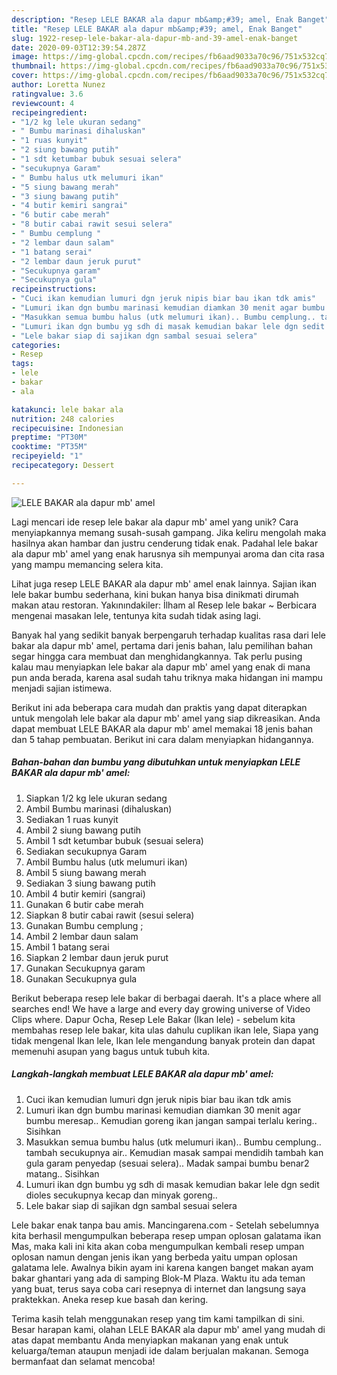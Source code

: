 ```yaml
---
description: "Resep LELE BAKAR ala dapur mb&amp;#39; amel, Enak Banget"
title: "Resep LELE BAKAR ala dapur mb&amp;#39; amel, Enak Banget"
slug: 1922-resep-lele-bakar-ala-dapur-mb-and-39-amel-enak-banget
date: 2020-09-03T12:39:54.287Z
image: https://img-global.cpcdn.com/recipes/fb6aad9033a70c96/751x532cq70/lele-bakar-ala-dapur-mb-amel-foto-resep-utama.jpg
thumbnail: https://img-global.cpcdn.com/recipes/fb6aad9033a70c96/751x532cq70/lele-bakar-ala-dapur-mb-amel-foto-resep-utama.jpg
cover: https://img-global.cpcdn.com/recipes/fb6aad9033a70c96/751x532cq70/lele-bakar-ala-dapur-mb-amel-foto-resep-utama.jpg
author: Loretta Nunez
ratingvalue: 3.6
reviewcount: 4
recipeingredient:
- "1/2 kg lele ukuran sedang"
- " Bumbu marinasi dihaluskan"
- "1 ruas kunyit"
- "2 siung bawang putih"
- "1 sdt ketumbar bubuk sesuai selera"
- "secukupnya Garam"
- " Bumbu halus utk melumuri ikan"
- "5 siung bawang merah"
- "3 siung bawang putih"
- "4 butir kemiri sangrai"
- "6 butir cabe merah"
- "8 butir cabai rawit sesui selera"
- " Bumbu cemplung "
- "2 lembar daun salam"
- "1 batang serai"
- "2 lembar daun jeruk purut"
- "Secukupnya garam"
- "Secukupnya gula"
recipeinstructions:
- "Cuci ikan kemudian lumuri dgn jeruk nipis biar bau ikan tdk amis"
- "Lumuri ikan dgn bumbu marinasi kemudian diamkan 30 menit agar bumbu meresap.. Kemudian goreng ikan jangan sampai terlalu kering.. Sisihkan"
- "Masukkan semua bumbu halus (utk melumuri ikan).. Bumbu cemplung.. tambah secukupnya air.. Kemudian masak sampai mendidih tambah kan gula garam penyedap (sesuai selera).. Madak sampai bumbu benar2 matang.. Sisihkan"
- "Lumuri ikan dgn bumbu yg sdh di masak kemudian bakar lele dgn sedit dioles secukupnya kecap dan minyak goreng.."
- "Lele bakar siap di sajikan dgn sambal sesuai selera"
categories:
- Resep
tags:
- lele
- bakar
- ala

katakunci: lele bakar ala 
nutrition: 248 calories
recipecuisine: Indonesian
preptime: "PT30M"
cooktime: "PT35M"
recipeyield: "1"
recipecategory: Dessert

---
```



![LELE BAKAR ala dapur mb&#39; amel](https://img-global.cpcdn.com/recipes/fb6aad9033a70c96/751x532cq70/lele-bakar-ala-dapur-mb-amel-foto-resep-utama.jpg)

Lagi mencari ide resep lele bakar ala dapur mb&#39; amel yang unik? Cara menyiapkannya memang susah-susah gampang. Jika keliru mengolah maka hasilnya akan hambar dan justru cenderung tidak enak. Padahal lele bakar ala dapur mb&#39; amel yang enak harusnya sih mempunyai aroma dan cita rasa yang mampu memancing selera kita.

Lihat juga resep LELE BAKAR ala dapur mb&#39; amel enak lainnya. Sajian ikan lele bakar bumbu sederhana, kini bukan hanya bisa dinikmati dirumah makan atau restoran. Yakınındakiler: İlham al Resep lele bakar ~ Berbicara mengenai masakan lele, tentunya kita sudah tidak asing lagi.

Banyak hal yang sedikit banyak berpengaruh terhadap kualitas rasa dari lele bakar ala dapur mb&#39; amel, pertama dari jenis bahan, lalu pemilihan bahan segar hingga cara membuat dan menghidangkannya. Tak perlu pusing kalau mau menyiapkan lele bakar ala dapur mb&#39; amel yang enak di mana pun anda berada, karena asal sudah tahu triknya maka hidangan ini mampu menjadi sajian istimewa.


Berikut ini ada beberapa cara mudah dan praktis yang dapat diterapkan untuk mengolah lele bakar ala dapur mb&#39; amel yang siap dikreasikan. Anda dapat membuat LELE BAKAR ala dapur mb&#39; amel memakai 18 jenis bahan dan 5 tahap pembuatan. Berikut ini cara dalam menyiapkan hidangannya.

<!--inarticleads1-->

##### Bahan-bahan dan bumbu yang dibutuhkan untuk menyiapkan LELE BAKAR ala dapur mb&#39; amel:

1. Siapkan 1/2 kg lele ukuran sedang
1. Ambil  Bumbu marinasi (dihaluskan)
1. Sediakan 1 ruas kunyit
1. Ambil 2 siung bawang putih
1. Ambil 1 sdt ketumbar bubuk (sesuai selera)
1. Sediakan secukupnya Garam
1. Ambil  Bumbu halus (utk melumuri ikan)
1. Ambil 5 siung bawang merah
1. Sediakan 3 siung bawang putih
1. Ambil 4 butir kemiri (sangrai)
1. Gunakan 6 butir cabe merah
1. Siapkan 8 butir cabai rawit (sesui selera)
1. Gunakan  Bumbu cemplung ;
1. Ambil 2 lembar daun salam
1. Ambil 1 batang serai
1. Siapkan 2 lembar daun jeruk purut
1. Gunakan Secukupnya garam
1. Gunakan Secukupnya gula


Berikut beberapa resep lele bakar di berbagai daerah. It&#39;s a place where all searches end! We have a large and every day growing universe of Video Clips where. Dapur Ocha, Resep Lele Bakar (Ikan lele) - sebelum kita membahas resep lele bakar, kita ulas dahulu cuplikan ikan lele, Siapa yang tidak mengenal Ikan lele, Ikan lele mengandung banyak protein dan dapat memenuhi asupan yang bagus untuk tubuh kita. 

<!--inarticleads2-->

##### Langkah-langkah membuat LELE BAKAR ala dapur mb&#39; amel:

1. Cuci ikan kemudian lumuri dgn jeruk nipis biar bau ikan tdk amis
1. Lumuri ikan dgn bumbu marinasi kemudian diamkan 30 menit agar bumbu meresap.. Kemudian goreng ikan jangan sampai terlalu kering.. Sisihkan
1. Masukkan semua bumbu halus (utk melumuri ikan).. Bumbu cemplung.. tambah secukupnya air.. Kemudian masak sampai mendidih tambah kan gula garam penyedap (sesuai selera).. Madak sampai bumbu benar2 matang.. Sisihkan
1. Lumuri ikan dgn bumbu yg sdh di masak kemudian bakar lele dgn sedit dioles secukupnya kecap dan minyak goreng..
1. Lele bakar siap di sajikan dgn sambal sesuai selera


Lele bakar enak tanpa bau amis. Mancingarena.com - Setelah sebelumnya kita berhasil mengumpulkan beberapa resep umpan oplosan galatama ikan Mas, maka kali ini kita akan coba mengumpulkan kembali resep umpan oplosan namun dengan jenis ikan yang berbeda yaitu umpan oplosan galatama lele. Awalnya bikin ayam ini karena kangen banget makan ayam bakar ghantari yang ada di samping Blok-M Plaza. Waktu itu ada teman yang buat, terus saya coba cari resepnya di internet dan langsung saya praktekkan. Aneka resep kue basah dan kering. 

Terima kasih telah menggunakan resep yang tim kami tampilkan di sini. Besar harapan kami, olahan LELE BAKAR ala dapur mb&#39; amel yang mudah di atas dapat membantu Anda menyiapkan makanan yang enak untuk keluarga/teman ataupun menjadi ide dalam berjualan makanan. Semoga bermanfaat dan selamat mencoba!
